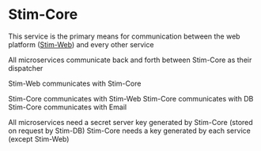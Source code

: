 # Stim-Core

This service is the primary means for communication between the web platform ([Stim-Web](https://github.com/danielvolchek/stim-web)) and every other service 

All microservices communicate back and forth between Stim-Core as their dispatcher

Stim-Web communicates with Stim-Core

Stim-Core communicates with Stim-Web
Stim-Core communicates with DB
Stim-Core communicates with Email

All microservices need a secret server key generated by Stim-Core (stored on request by Stim-DB)
Stim-Core needs a key generated by each service (except Stim-Web)
